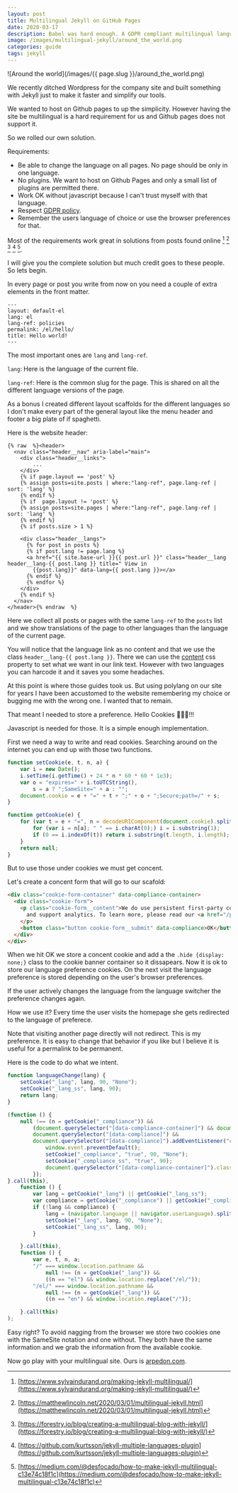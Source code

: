 ```yaml
---
layout: post
title: Multilingual Jekyll on GitHub Pages
date: 2020-03-17
description: Babel was hard enough. A GDPR compliant multilingual language selector.
image: /images/multilingual-jekyll/around_the_world.png
categories: guide
tags: jekyll
---
```


![Around the world](/images/{{ page.slug }}/around_the_world.png)

We recently ditched Wordpress for the company site and built something with Jekyll just to make it faster and simplify our tools.

We wanted to host on Github pages to up the simplicity. However having the site be multilingual is a hard requirement for us and Github pages does not support it. 

So we rolled our own solution.

<!--more-->

Requirements:

- Be able to change the language on all pages. No page should be only in one language.
- No plugins. We want to host on Github Pages and only a small list of plugins are permitted there.
- Work OK without javascript because I can't trust myself with that language.
- Respect [GDPR policy](https://gdpr.eu/cookies/).
- Remember the users language of choice or use the browser preferences for that.

Most of the requirements work great in solutions from posts found online [^1] [^2] [^3] [^4] [^5].

[^1]: [https://www.sylvaindurand.org/making-jekyll-multilingual/](https://www.sylvaindurand.org/making-jekyll-multilingual/)
[^2]: [https://matthewlincoln.net/2020/03/01/multilingual-jekyll.html](https://matthewlincoln.net/2020/03/01/multilingual-jekyll.html)
[^3]: [https://forestry.io/blog/creating-a-multilingual-blog-with-jekyll/](https://forestry.io/blog/creating-a-multilingual-blog-with-jekyll/)
[^4]: [https://github.com/kurtsson/jekyll-multiple-languages-plugin](https://github.com/kurtsson/jekyll-multiple-languages-plugin)
[^5]: [https://medium.com/@desfocado/how-to-make-jekyll-multilingual-c13e74c18f1c](https://medium.com/@desfocado/how-to-make-jekyll-multilingual-c13e74c18f1c)

I will give you the complete solution but much credit goes to these people. So lets begin.

In every page or post you write from now on you need a couple of extra elements in the front matter. 

```
---
layout: default-el
lang: el
lang-ref: policies
permalink: /el/hello/
title: Hello world!
---
```

The most important ones are `lang` and `lang-ref`. 

`lang`: Here is the language of the current file.

`lang-ref`: Here is the common slug for the page. This is shared on all the different language versions of the page.

As a bonus I created different layout scaffolds for the different languages so I don't make every part of the general layout like the menu header and footer a big plate of if spaghetti.

Here is the website header:

```liquid
{% raw  %}<header>
  <nav class="header__nav" aria-label="main">
    <div class="header__links">
        ...
    </div>
    {% if page.layout == 'post' %}
    {% assign posts=site.posts | where:"lang-ref", page.lang-ref | sort: 'lang' %}
    {% endif %}
    {% if  page.layout != 'post' %}
    {% assign posts=site.pages | where:"lang-ref", page.lang-ref | sort: 'lang' %}
    {% endif %}
    {% if posts.size > 1 %}

    <div class="header__langs">
      {% for post in posts %}
      {% if post.lang != page.lang %}
      <a href="{{ site.base-url }}{{ post.url }}" class="header__lang header__lang-{{ post.lang }} title=" View in
        {{post.lang}}" data-lang={{ post.lang }}></a>
      {% endif %}
      {% endfor %}
    </div>
    {% endif %}
  </nav>
</header>{% endraw  %}
```

Here we collect all posts or pages with the same `lang-ref` to the `posts` list and we show translations of the page to other languages than the language of the current page.

You will notice that the language link as no content and that we use the class `header__lang-{{ post.lang }}`. There we can use the [content](https://www.w3schools.com/cssref/pr_gen_content.asp) css property to set what we want in our link text. However with two languages you can harcode it and it saves you some headaches.

At this point is where those guides took us. But using polylang on our site for years I have been accustomed to the website remembering my choice or bugging me with the wrong one. I wanted that to remain.

That meant I needed to store a preference. Hello Cookies 🍪🍪🍪!!!

Javascript is needed for those. It is a simple enough implementation.

First we need a way to write and read cookies. Searching around on the internet you can end up with those two functions.

```javascript
function setCookie(e, t, n, a) {
    var i = new Date();
    i.setTime(i.getTime() + 24 * n * 60 * 60 * 1e3);
    var o = "expires=" + i.toUTCString(),
        s = a ? ";SameSite=" + a : "";
    document.cookie = e + "=" + t + ";" + o + ";Secure;path=/" + s;
}

function getCookie(e) {
    for (var t = e + "=", n = decodeURIComponent(document.cookie).split(";"), a = 0; a < n.length; a++) {
        for (var i = n[a]; " " == i.charAt(0);) i = i.substring(1);
        if (0 == i.indexOf(t)) return i.substring(t.length, i.length);
    }
    return null;
}
```

But to use those under cookies we must get concent.

Let's create a concent form that will go to our scafold:

```html
<div class="cookie-form-container" data-compliance-container>
  <div class="cookie-form">
    <p class="cookie-form__content">We do use persistent first-party cookies to augment your experience in our website
      and support analytics. To learn more, please read our <a href="/policies/privacy/">privacy policy</a>.
    </p>
    <button class="button cookie-form__submit" data-compliance>OK</button>
  </div>
</div>
```

When we hit OK we store a concent cookie and add a the `.hide {display: none;}` class to the cookie banner container so it dissapears. Now it is ok to store our language preference cookies. On the next visit the language preference is stored depending on the user's browser preferences. 

If the user actively changes the language from the language switcher the preference changes again. 

How we use it? Every time the user visits the homepage she gets redirected to the language of preferece. 

Note that visiting another page directly will not redirect. This is my preference. It is easy to change that behavior if you like but I believe it is useful for a permalink to be permanent.

Here is the code to do what we intent. 

```javascript
function languageChange(lang) {
    setCookie("_lang", lang, 90, "None");
    setCookie("_lang_ss", lang, 90);
    return lang;
}

(function () {
    null !== (n = getCookie("_compliance")) &&
        (document.querySelector("[data-compliance-container]") && document.querySelector("[data-compliance-container]").classList.add("hide")),
        document.querySelector("[data-compliance]") &&
        document.querySelector("[data-compliance]").addEventListener("click", function () {
            window.event.preventDefault();
            setCookie("_compliance", "true", 90, "None");
            setCookie("_compliance_ss", "true", 90);
            document.querySelector("[data-compliance-container]").classList.add("hide");
        });
}.call(this),
    function () {
        var lang = getCookie("_lang") || getCookie("_lang_ss");
        var compliance = getCookie("_compliance") || getCookie("_compliance_ss");
        if (!lang && compliance) {
            lang = (navigator.language || navigator.userLanguage).split("-")[0];
            setCookie("_lang", lang, 90, "None");
            setCookie("_lang_ss", lang, 90);
        }

    }.call(this),
    function () {
        var e, t, n, a;
        "/" === window.location.pathname &&
            null !== (n = getCookie("_lang")) &&
            ((n == "el") && window.location.replace("/el/"));
        "/el/" === window.location.pathname &&
            null !== (n = getCookie("_lang")) &&
            ((n == "en") && window.location.replace("/"));

    }.call(this)
);
```

Easy right? To avoid nagging from the browser we store two cookies one with the SameSite notation and one without. They both have the same information and we grab the information from the available cookie.

Now go play with your multilingual site. Ours is [arpedon.com](https://arpedon.com).

